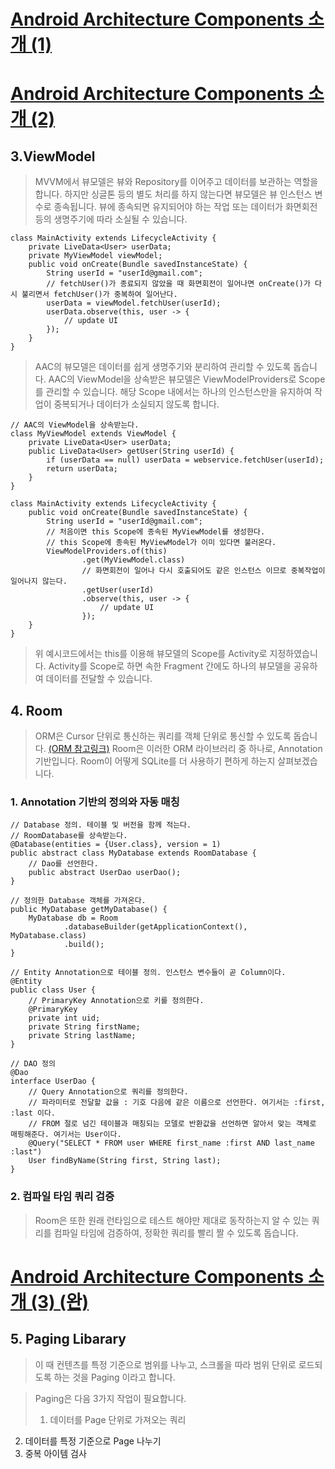 # [Android Architecture Components 소개 (1)](https://medium.com/@maryangmin/android-architecture-components-%EC%86%8C%EA%B0%9C-1-8e04491be1f6)
# [Android Architecture Components 소개 (2)](https://medium.com/@maryangmin/android-architecture-components-%EC%86%8C%EA%B0%9C-2-d41a9272e692)

## 3.ViewModel
> MVVM에서 뷰모델은 뷰와 Repository를 이어주고 데이터를 보관하는 역할을 합니다. 하지만 싱글톤 등의 별도 처리를 하지 않는다면 뷰모델은 뷰 인스턴스 변수로 종속됩니다. 뷰에 종속되면 유지되어야 하는 작업 또는 데이터가 화면회전 등의 생명주기에 따라 소실될 수 있습니다.

```
class MainActivity extends LifecycleActivity {
    private LiveData<User> userData;
    private MyViewModel viewModel;
    public void onCreate(Bundle savedInstanceState) {
        String userId = "userId@gmail.com";
        // fetchUser()가 종료되지 않았을 때 화면회전이 일어나면 onCreate()가 다시 불리면서 fetchUser()가 중복하여 일어난다.
        userData = viewModel.fetchUser(userId);
        userData.observe(this, user -> {
            // update UI
        });
    }
}
```

> AAC의 뷰모델은 데이터를 쉽게 생명주기와 분리하여 관리할 수 있도록 돕습니다. AAC의 ViewModel을 상속받은 뷰모델은 ViewModelProviders로 Scope를 관리할 수 있습니다. 해당 Scope 내에서는 하나의 인스턴스만을 유지하여 작업이 중복되거나 데이터가 소실되지 않도록 합니다.

```
// AAC의 ViewModel을 상속받는다.
class MyViewModel extends ViewModel {
    private LiveData<User> userData;
    public LiveData<User> getUser(String userId) {
        if (userData == null) userData = webservice.fetchUser(userId);
        return userData;
    }
}

class MainActivity extends LifecycleActivity {
    public void onCreate(Bundle savedInstanceState) {
        String userId = "userId@gmail.com";
        // 처음이면 this Scope에 종속된 MyViewModel를 생성한다.
        // this Scope에 종속된 MyViewModel가 이미 있다면 불러온다.
        ViewModelProviders.of(this)
                .get(MyViewModel.class)
                // 화면회전이 일어나 다시 호출되어도 같은 인스턴스 이므로 중복작업이 일어나지 않는다.
                .getUser(userId)
                .observe(this, user -> {
                    // update UI
                });
    }
}
```

> 위 예시코드에서는 this를 이용해 뷰모델의 Scope를 Activity로 지정하였습니다. Activity를 Scope로 하면 속한 Fragment 간에도 하나의 뷰모델을 공유하여 데이터를 전달할 수 있습니다.

## 4. Room
> ORM은 Cursor 단위로 통신하는 쿼리를 객체 단위로 통신할 수 있도록 돕습니다. [(ORM 참고링크)](https://d2.naver.com/helloworld/472196) Room은 이러한 ORM 라이브러리 중 하나로, Annotation 기반입니다. Room이 어떻게 SQLite를 더 사용하기 편하게 하는지 살펴보겠습니다.

### 1. Annotation 기반의 정의와 자동 매칭
```
// Database 정의. 테이블 및 버전을 함께 적는다.
// RoomDatabase를 상속받는다.
@Database(entities = {User.class}, version = 1)
public abstract class MyDatabase extends RoomDatabase {
    // Dao를 선언한다.
    public abstract UserDao userDao();
}

// 정의한 Database 객체를 가져온다.
public MyDatabase getMyDatabase() {
    MyDatabase db = Room
            .databaseBuilder(getApplicationContext(), MyDatabase.class)
            .build();
}

// Entity Annotation으로 테이블 정의. 인스턴스 변수들이 곧 Column이다.
@Entity
public class User {
    // PrimaryKey Annotation으로 키를 정의한다.
    @PrimaryKey
    private int uid;
    private String firstName;
    private String lastName;
}

// DAO 정의
@Dao
interface UserDao {
    // Query Annotation으로 쿼리를 정의한다.
    // 파라미터로 전달할 값을 : 기호 다음에 같은 이름으로 선언한다. 여기서는 :first, :last 이다.
    // FROM 절로 넘긴 테이블과 매칭되는 모델로 반환값을 선언하면 알아서 맞는 객체로 매핑해준다. 여기서는 User이다.
    @Query("SELECT * FROM user WHERE first_name :first AND last_name :last")
    User findByName(String first, String last);
}
```

### 2. 컴파일 타임 쿼리 검증
> Room은 또한 원래 런타임으로 테스트 해야만 제대로 동작하는지 알 수 있는 쿼리를 컴파일 타임에 검증하여, 정확한 쿼리를 빨리 짤 수 있도록 돕습니다.

# [Android Architecture Components 소개 (3) (완)](https://medium.com/@maryangmin/android-architecture-components-%EC%86%8C%EA%B0%9C-3-52980a9e22af)

## 5. Paging Libarary
> 이 때 컨텐츠를 특정 기준으로 범위를 나누고, 스크롤을 따라 범위 단위로 로드되도록 하는 것을 Paging 이라고 합니다.

> Paging은 다음 3가지 작업이 필요합니다.
> 1. 데이터를 Page 단위로 가져오는 쿼리
2. 데이터를 특정 기준으로 Page 나누기
3. 중복 아이템 검사
